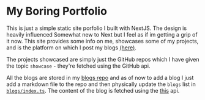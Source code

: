 # My Boring Portfolio
This is just a simple static site porfolio I built with NextJS. The design is heavily influenced Somewhat new to Next but I feel as if im getting a grip of it now. 
This site provides some info on me, showcases some of my projects, and is the platform on which I post my blogs [(here)](https://www.leomosley.com/blog). 

The projects showcased are simply just the GitHub repos which I have given the topic `showcase` - they're fetched using the GitHub api. 

All the blogs are stored in my [blogs repo](https://github.com/leomosley/blogs) and as of now to add a blog I just add a markdown file to the repo and then physically update the `blogs` list in [`blogs/index.ts`](/blogs/index.ts). The content of the blog is fetched using the [this](https://raw.githubusercontent.com/leomosley/leomosley/main/README.md) api.
